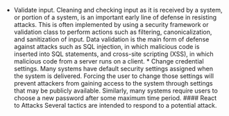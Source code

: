 *  Validate input. Cleaning and checking input as it is received by a system, or portion of a system, is an important early line of defense in resisting attacks. This is often implemented by using a security framework or validation class to perform actions such as filtering, canonicalization, and sanitization of input. Data validation is the main form of defense against attacks such as SQL injection, in which malicious code is inserted into SQL statements, and cross-site scripting (XSS), in which malicious code from a server runs on a client. *  Change credential settings. Many systems have default security settings assigned when the system is delivered. Forcing the user to change those settings will prevent attackers from gaining access to the system through settings that may be publicly available. Similarly, many systems require users to choose a new password after some maximum time period. #### React to Attacks Several tactics are intended to respond to a potential attack.